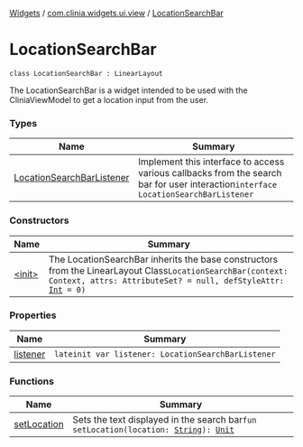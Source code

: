 [Widgets](../../index.md) / [com.clinia.widgets.ui.view](../index.md) / [LocationSearchBar](./index.md)

# LocationSearchBar

`class LocationSearchBar : LinearLayout`

The LocationSearchBar is a widget intended to be used with the CliniaViewModel
to get a location input from the user.

### Types

| Name | Summary |
|---|---|
| [LocationSearchBarListener](-location-search-bar-listener/index.md) | Implement this interface to access various callbacks from the search bar for user interaction`interface LocationSearchBarListener` |

### Constructors

| Name | Summary |
|---|---|
| [&lt;init&gt;](-init-.md) | The LocationSearchBar inherits the base constructors from the LinearLayout Class`LocationSearchBar(context: Context, attrs: AttributeSet? = null, defStyleAttr: `[`Int`](https://kotlinlang.org/api/latest/jvm/stdlib/kotlin/-int/index.html)` = 0)` |

### Properties

| Name | Summary |
|---|---|
| [listener](listener.md) | `lateinit var listener: LocationSearchBarListener` |

### Functions

| Name | Summary |
|---|---|
| [setLocation](set-location.md) | Sets the text displayed in the search bar`fun setLocation(location: `[`String`](https://kotlinlang.org/api/latest/jvm/stdlib/kotlin/-string/index.html)`): `[`Unit`](https://kotlinlang.org/api/latest/jvm/stdlib/kotlin/-unit/index.html) |
